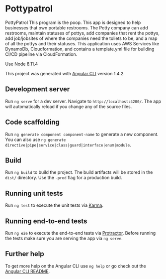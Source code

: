 # Pottypatrol
PottyPatrol
This program is the poop.
This app is designed to help businesses that own portable restrooms. The Potty company can add restrooms, maintain statuses of pottys, add companies that rent the pottys, add job/jobsites of where the companies need the toliets to be, and a map of all the pottys and their statuses. This application uses AWS Services like DynamoDb, Cloudformation, and contains a template.yml file for building CI/CD pipeline via CloudFormation.

Use Node 8.11.4

This project was generated with [Angular CLI](https://github.com/angular/angular-cli) version 1.4.2.

## Development server

Run `ng serve` for a dev server. Navigate to `http://localhost:4200/`. The app will automatically reload if you change any of the source files.

## Code scaffolding

Run `ng generate component component-name` to generate a new component. You can also use `ng generate directive|pipe|service|class|guard|interface|enum|module`.

## Build

Run `ng build` to build the project. The build artifacts will be stored in the `dist/` directory. Use the `-prod` flag for a production build.

## Running unit tests

Run `ng test` to execute the unit tests via [Karma](https://karma-runner.github.io).

## Running end-to-end tests

Run `ng e2e` to execute the end-to-end tests via [Protractor](http://www.protractortest.org/).
Before running the tests make sure you are serving the app via `ng serve`.

## Further help

To get more help on the Angular CLI use `ng help` or go check out the [Angular CLI README](https://github.com/angular/angular-cli/blob/master/README.md).

